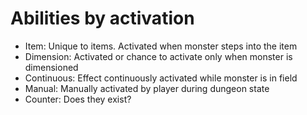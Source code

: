 # Abilities by activation
- Item: Unique to items. Activated when monster steps into the item
- Dimension: Activated or chance to activate only when monster is dimensioned
- Continuous: Effect continuously activated while monster is in field
- Manual: Manually activated by player during dungeon state
- Counter: Does they exist?
